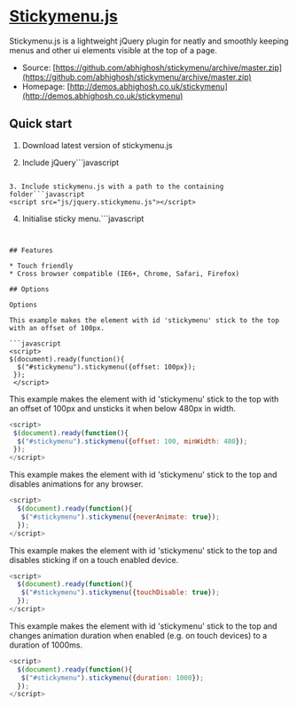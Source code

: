 # [Stickymenu.js](http://demos.abhighosh.co.uk/stickymenu)

Stickymenu.js is a lightweight jQuery plugin for neatly and smoothly keeping menus and other ui elements visible at the top of a page.

* Source: [https://github.com/abhighosh/stickymenu/archive/master.zip](https://github.com/abhighosh/stickymenu/archive/master.zip)
* Homepage: [http://demos.abhighosh.co.uk/stickymenu](http://demos.abhighosh.co.uk/stickymenu)


## Quick start

1. Download latest version of stickymenu.js

2. Include jQuery```javascript
<script src="//ajax.googleapis.com/ajax/libs/jquery/1.9.1/jquery.min.js"></script>
 ```

3. Include stickymenu.js with a path to the containing folder```javascript
<script src="js/jquery.stickymenu.js"></script>
 ```

4. Initialise sticky menu.```javascript
<script>
$(document).ready(function(){
   $("#stickymenu").stickymenu();
  });
  </script>
 ```


## Features

* Touch friendly
* Cross browser compatible (IE6+, Chrome, Safari, Firefox)

## Options

Options

This example makes the element with id 'stickymenu' stick to the top with an offset of 100px.

```javascript
<script>
$(document).ready(function(){
   $("#stickymenu").stickymenu({offset: 100px});
  });
  </script>
 ```
 
This example makes the element with id 'stickymenu' stick to the top with an offset of 100px and unsticks it when below 480px in width.
 
 ```javascript
<script>
  $(document).ready(function(){
   $("#stickymenu").stickymenu({offset: 100, minWidth: 480});
  });
</script>
 ```
 
This example makes the element with id 'stickymenu' stick to the top and disables animations for any browser.

```javascript
<script>
  $(document).ready(function(){
   $("#stickymenu").stickymenu({neverAnimate: true});
  });
</script>
 ```
 
This example makes the element with id 'stickymenu' stick to the top and disables sticking if on a touch enabled device.

```javascript
<script>
  $(document).ready(function(){
   $("#stickymenu").stickymenu({touchDisable: true});
  });
</script>
 ```
 
This example makes the element with id 'stickymenu' stick to the top and changes animation duration when enabled (e.g. on touch devices) to a duration of 1000ms.

```javascript
<script>
  $(document).ready(function(){
   $("#stickymenu").stickymenu({duration: 1000});
  });
</script>
 ```